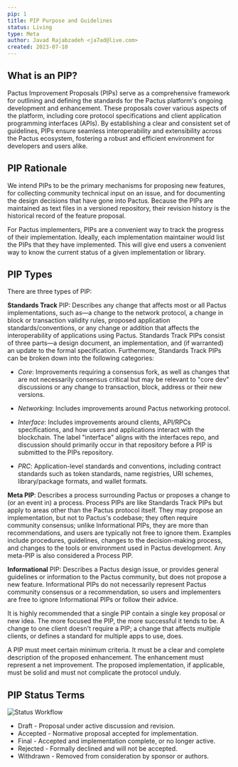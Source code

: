 ```yaml
---
pip: 1
title: PIP Purpose and Guidelines
status: Living
type: Meta
author: Javad Rajabzadeh <ja7ad@live.com>
created: 2023-07-10
---
```


## What is an PIP?

Pactus Improvement Proposals (PIPs) serve as a comprehensive framework for outlining and defining the standards 
for the Pactus platform's ongoing development and enhancement. These proposals cover various aspects of the platform, 
including core protocol specifications and client application programming interfaces (APIs). By establishing a clear 
and consistent set of guidelines, PIPs ensure seamless interoperability and extensibility across the Pactus ecosystem, 
fostering a robust and efficient environment for developers and users alike.

## PIP Rationale

We intend PIPs to be the primary mechanisms for proposing new features, for collecting community technical input on an issue, and for documenting the design decisions that have gone into Pactus. Because the PIPs are maintained as text files in a versioned repository, their revision history is the historical record of the feature proposal.

For Pactus implementers, PIPs are a convenient way to track the progress of their implementation. Ideally, each implementation maintainer would list the PIPs that they have implemented. This will give end users a convenient way to know the current status of a given implementation or library.

## PIP Types

There are three types of PIP:

**Standards Track** PIP: Describes any change that affects most or all Pactus implementations, such as—a change to the network protocol, a change in block or transaction validity rules, proposed application standards/conventions, or any change or addition that affects the interoperability of applications using Pactus. Standards Track PIPs consist of three parts—a design document, an implementation, and (if warranted) an update to the formal specification. Furthermore, Standards Track PIPs can be broken down into the following categories:

* *Core*: Improvements requiring a consensus fork, as well as changes that are not necessarily consensus critical but may be relevant to "core dev" discussions or any change to transaction, block, address or their new versions.

* *Networking*: Includes improvements around Pactus networking protocol.

* *Interface*: Includes improvements around clients, API/RPCs specifications, and how users and applications interact with the blockchain. The label "interface" aligns with the interfaces repo, and discussion should primarily occur in that repository before a PIP is submitted to the PIPs repository.

* *PRC*: Application-level standards and conventions, including contract standards such as token standards, name registries, URI schemes, library/package formats, and wallet formats.

**Meta PIP**: Describes a process surrounding Pactus or proposes a change to (or an event in) a process. Process PIPs are like Standards Track PIPs but apply to areas other than the Pactus protocol itself. They may propose an implementation, but not to Pactus's codebase; they often require community consensus; unlike Informational PIPs, they are more than recommendations, and users are typically not free to ignore them. Examples include procedures, guidelines, changes to the decision-making process, and changes to the tools or environment used in Pactus development. Any meta-PIP is also considered a Process PIP.

**Informational** PIP: Describes a Pactus design issue, or provides general guidelines or information to the Pactus community, but does not propose a new feature. Informational PIPs do not necessarily represent Pactus community consensus or a recommendation, so users and implementers are free to ignore Informational PIPs or follow their advice.

It is highly recommended that a single PIP contain a single key proposal or new idea. The more focused the PIP, the more successful it tends to be. A change to one client doesn't require a PIP; a change that affects multiple clients, or defines a standard for multiple apps to use, does.

A PIP must meet certain minimum criteria. It must be a clear and complete description of the proposed enhancement. The enhancement must represent a net improvement. The proposed implementation, if applicable, must be solid and must not complicate the protocol unduly.

## PIP Status Terms

![Status Workflow](../assets/pip-1/status-flow.jpg)

- Draft - Proposal under active discussion and revision.
- Accepted - Normative proposal accepted for implementation.
- Final - Accepted and implementation complete, or no longer active.
- Rejected - Formally declined and will not be accepted.
- Withdrawn - Removed from consideration by sponsor or authors.
